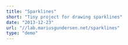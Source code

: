 ```yaml
---
title: "Sparklines"
short: "Tiny project for drawing sparklines"
date: "2013-12-23"
url: "//lab.mariusgundersen.net/sparklines"
type: "demo"
---
```




